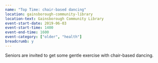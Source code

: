 ```yaml
---
name: "Top Time: chair-based dancing"
location: gainsborough-community-library
location-text: Gainsborough Community Library
event-start-date: 2019-06-03
event-start-time: 1400
event-end-time: 1600
event-category: ["older", "health"]
breadcrumb: y
---
```


Seniors are invited to get some gentle exercise with chair-based dancing.
